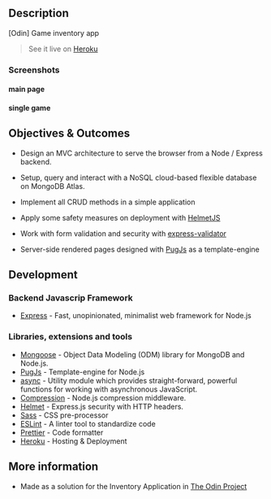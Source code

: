 ## Description

[Odin] Game inventory app

> See it live on [Heroku](https://nameless-woodland-81012.herokuapp.com/)

### Screenshots

#### main page

#### single game

## Objectives & Outcomes

- Design an MVC architecture to serve the browser from a Node / Express backend.

- Setup, query and interact with a NoSQL cloud-based flexible database on MongoDB Atlas.

- Implement all CRUD methods in a simple application

- Apply some safety measures on deployment with [HelmetJS](https://helmetjs.github.io/)

- Work with form validation and security with [express-validator](https://express-validator.github.io/docs/)

- Server-side rendered pages designed with [PugJs](https://pugjs.org/) as a template-engine

## Development

### Backend Javascrip Framework

- [Express](https://expressjs.com/) - Fast, unopinionated, minimalist web framework for Node.js

### Libraries, extensions and tools

- [Mongoose](https://mongoosejs.com/) - Object Data Modeling (ODM) library for MongoDB and Node.js.
- [PugJs](https://pugjs.org/) - Template-engine for Node.js
- [async](https://www.npmjs.com/package/async) - Utility module which provides straight-forward, powerful functions for working with asynchronous JavaScript.
- [Compression](https://www.npmjs.com/package/compression) - Node.js compression middleware.
- [Helmet](https://helmetjs.github.io/) - Express.js security with HTTP headers.
- [Sass](https://sass-lang.com/) - CSS pre-processor
- [ESLint](https://eslint.org/) - A linter tool to standardize code
- [Prettier](https://prettier.io/) - Code formatter
- [Heroku](https://heroku.com/) - Hosting & Deployment

## More information

- Made as a solution for the Inventory Application in [The Odin Project](https://theodinproject.com/courses/nodejs/lessons/inventory-application)
